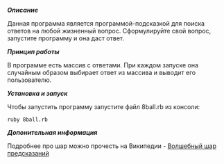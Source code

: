 ***Описание***

Данная программа является программой-подсказкой для поиска ответов на любой жизненный вопрос.
Сформулируйте свой вопрос, запустите программу и она даст ответ.

***Принцип работы***

В программе есть массив с ответами. При каждом запуске она случайным образом выбирает ответ из массива и выводит его пользователю.

***Установка и запуск***

Чтобы запустить программу запустите файл 8ball.rb из консоли:
```
ruby 8ball.rb
```

***Допонительная информация***

Подробнее про шар можно прочесть на Википедии - [Волшебный шар предсказаний](https://ru.wikipedia.org/wiki/Magic_8_ball)
